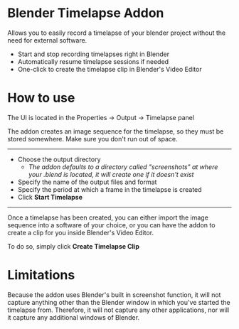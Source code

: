 # Blender Timelapse Addon
Allows you to easily record a timelapse of your blender project without the need for external software. 

* Start and stop recording timelapses right in Blender
* Automatically resume timelapse sessions if needed
* One-click to create the timelapse clip in Blender's Video Editor


# How to use
The UI is located in the Properties -> Output -> Timelapse panel

The addon creates an image sequence for the timelapse, so they must be stored somewhere. Make sure you don't run out of space.
___
* Choose the output directory 
	* _The addon defaults to a directory called "screenshots" at where your .blend is located, it will create one if it doesn't exist_
* Specify the name of the output files and format
* Specify the period at which a frame in the timelapse is created
* Click **Start Timelapse**
___
Once a timelapse has been created, you can either import the image sequence into a software of your choice, or you can have the addon to create a clip for you inside Blender's Video Editor. 

To do so, simply click **Create Timelapse Clip**

# Limitations
Because the addon uses Blender's built in screenshot function, it will not capture anything other than the Blender window in which you've started the timelapse from. Therefore, it will not capture any other applications, nor will it capture any additional windows of Blender. 
